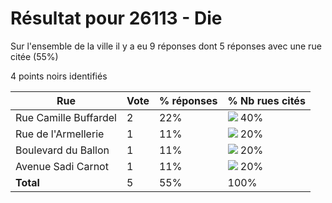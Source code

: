 # Résultat pour 26113 - Die

Sur l'ensemble de la ville il y a eu 9 réponses dont 5 réponses avec une rue citée (55%)

4 points noirs identifiés

| Rue | Vote | % réponses | % Nb rues cités|
|-----|------|------------|----------------|
| Rue Camille Buffardel | 2 | 22% | <img src="../../img/bar_40.gif" />&nbsp;40%|
| Rue de l'Armellerie | 1 | 11% | <img src="../../img/bar_20.gif" />&nbsp;20%|
| Boulevard du Ballon | 1 | 11% | <img src="../../img/bar_20.gif" />&nbsp;20%|
| Avenue Sadi Carnot | 1 | 11% | <img src="../../img/bar_20.gif" />&nbsp;20%|
| **Total** | 5 | 55% | 100%|
